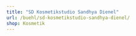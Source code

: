 ```yaml
---
title: "SD Kosmetikstudio Sandhya Dienel"
url: /buehl/sd-kosmetikstudio-sandhya-dienel/
shop: Kosmetik
---
```


